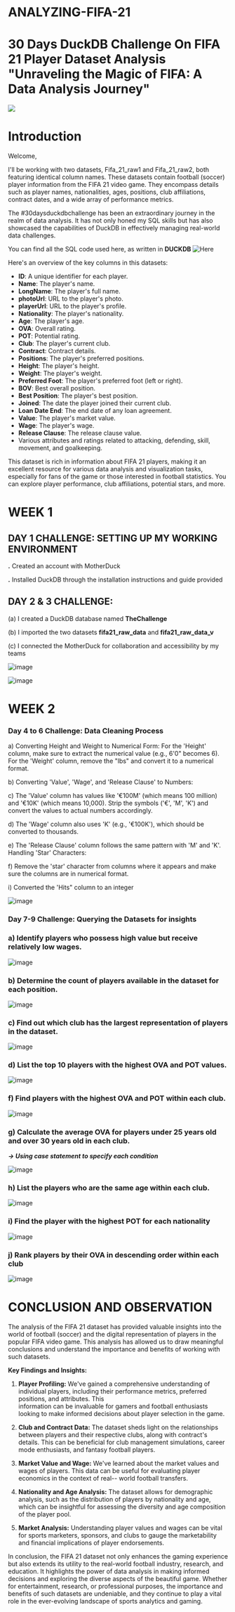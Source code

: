 # ANALYZING-FIFA-21
# 30 Days DuckDB Challenge On FIFA 21 Player Dataset Analysis "Unraveling the Magic of FIFA: A Data Analysis Journey"


![](https://github.com/Chichi126/ANALYZING-FIFA-21-/blob/main/fifagif.gif)



# Introduction
Welcome,

I'll be working with two datasets, Fifa_21_raw1 and Fifa_21_raw2, both featuring identical column names. These datasets contain football (soccer) player information from the FIFA 21 video game. They encompass details such as player names, nationalities, ages, positions, club affiliations, contract dates, and a wide array of performance metrics.

The #30daysduckdbchallenge has been an extraordinary journey in the realm of data analysis. It has not only honed my SQL skills but has also showcased the capabilities of DuckDB in effectively managing real-world data challenges. 

You can find all the SQL code used here, as written in **DUCKDB** ![Here](https://github.com/Chichi126/ANALYZING-FIFA-21-/commit/71309a5f76f81bfd57e22478ebb10c32328bf840)

Here's an overview of the key columns in this datasets:

- **ID**: A unique identifier for each player.
- **Name**: The player's name.
- **LongName**: The player's full name.
- **photoUrl**: URL to the player's photo.
- **playerUrl**: URL to the player's profile.
- **Nationality**: The player's nationality.
- **Age**: The player's age.
- **OVA**: Overall rating.
- **POT**: Potential rating.
- **Club**: The player's current club.
- **Contract**: Contract details.
- **Positions**: The player's preferred positions.
- **Height**: The player's height.
- **Weight**: The player's weight.
- **Preferred Foot**: The player's preferred foot (left or right).
- **BOV**: Best overall position.
- **Best Position**: The player's best position.
- **Joined**: The date the player joined their current club.
- **Loan Date End**: The end date of any loan agreement.
- **Value**: The player's market value.
- **Wage**: The player's wage.
- **Release Clause**: The release clause value.
- Various attributes and ratings related to attacking, defending, skill, movement, and goalkeeping.

This dataset is rich in information about FIFA 21 players, making it an excellent resource for various data analysis and visualization tasks, especially for fans of the game or those interested in football statistics. You can explore player performance, club affiliations, potential stars, and more.

# WEEK 1 

## DAY 1 CHALLENGE: SETTING UP MY WORKING ENVIRONMENT

**.** Created an account with MotherDuck

**.** Installed DuckDB through the installation instructions and guide provided





## DAY 2 & 3 CHALLENGE: 

(a) I created a  DuckDB database named **TheChallenge**

(b) I imported the two datasets **fifa21_raw_data** and **fifa21_raw_data_v**

(c) I connected the MotherDuck for collaboration and accessibility by my teams

![image](https://github.com/Chichi126/ANALYZING-FIFA-21-/assets/140970592/a8187a89-af6a-4544-baac-31cf5a5a3b42)


![image](https://github.com/Chichi126/ANALYZING-FIFA-21-/assets/140970592/b3306d0d-419f-4a0f-af0e-1156c715d938)




# WEEK 2 

### Day 4 to 6 Challenge: Data Cleaning Process

a) Converting Height and Weight to Numerical Form: For the 'Height' column, make sure to extract the numerical value (e.g., 6'0" becomes 6). For the 'Weight' column, remove the "lbs" and convert it to a numerical format.

b) Converting 'Value', 'Wage', and 'Release Clause' to Numbers:

c) The 'Value' column has values like '€100M' (which means 100 million) and '€10K' (which means 10,000). Strip the symbols ('€', 'M', 'K') and convert the values to actual numbers accordingly.

d) The 'Wage' column also uses 'K' (e.g., '€100K'), which should be converted to thousands.

e) The 'Release Clause' column follows the same pattern with 'M' and 'K'. Handling 'Star' Characters:

f) Remove the 'star' character from columns where it appears and make sure the columns are in numerical format.

i) Converted the 'Hits" column to an integer 

![image](https://github.com/Chichi126/ANALYZING-FIFA-21-/assets/140970592/1d43939b-aa3b-4284-8aab-dbf4d1f23ed3)



### Day 7-9 Challenge: Querying the Datasets for insights

### a) Identify players who possess high value but receive relatively low wages.

![image](https://github.com/Chichi126/ANALYZING-FIFA-21-/assets/140970592/d09ec31b-2495-4ac0-b786-edd574fe1e0d)


### b) Determine the count of players available in the dataset for each position.

![image](https://github.com/Chichi126/ANALYZING-FIFA-21-/assets/140970592/9385298e-41f6-402d-bc5a-15c4fee68521)


### c) Find out which club has the largest representation of players in the dataset.

![image](https://github.com/Chichi126/ANALYZING-FIFA-21-/assets/140970592/db63f629-bbce-4b11-bdbe-398a98d9e592)


### d) List the top 10 players with the highest OVA and POT values.

![image](https://github.com/Chichi126/ANALYZING-FIFA-21-/assets/140970592/56e43e13-5d08-4696-ba89-3f1810f35331)


### f) Find players with the highest OVA and POT within each club.

![image](https://github.com/Chichi126/ANALYZING-FIFA-21-/assets/140970592/d47c6525-b55b-4ff8-afc2-dc960c90bb4c)

### g) Calculate the average OVA for players under 25 years old and over 30 years old in each club.

**_-> Using case statement to specify each condition_**

![image](https://github.com/Chichi126/ANALYZING-FIFA-21-/assets/140970592/d94efb4d-b91a-4356-95c1-672eaa0eab84)


### h) List the players who are the same age within each club.

![image](https://github.com/Chichi126/ANALYZING-FIFA-21-/assets/140970592/53f63046-479a-4e4d-a406-d2af98591725)



### i) Find the player with the highest POT for each nationality

![image](https://github.com/Chichi126/ANALYZING-FIFA-21-/assets/140970592/50b3cafd-bf0b-4202-b415-d742d963214d)


### j) Rank players by their OVA in descending order within each club

![image](https://github.com/Chichi126/ANALYZING-FIFA-21-/assets/140970592/2c1ca7d0-781c-41c9-acfc-4d20aaf3ff21)


# CONCLUSION AND OBSERVATION

The analysis of the FIFA 21 dataset has provided valuable insights into the world of football (soccer) and the digital representation of players in the popular FIFA video game. This analysis has allowed us to draw meaningful conclusions and understand the importance and benefits of working with such datasets.

**Key Findings and Insights:**
1. **Player Profiling:** We've gained a comprehensive understanding of individual players, including their performance metrics, preferred positions, and attributes. This   
   information can be invaluable for gamers and football enthusiasts looking to make informed decisions about player selection in the game.

2. **Club and Contract Data:** The dataset sheds light on the relationships between players and their respective clubs, along with contract's details. This can be beneficial 
   for club management simulations, career mode enthusiasts, and fantasy football players.

3. **Market Value and Wage:** We've learned about the market values and wages of players. This data can be useful for evaluating player economics in the context of real-- 
   world football transfers.

4. **Nationality and Age Analysis:** The dataset allows for demographic analysis, such as the distribution of players by nationality and age, which can be insightful for 
   assessing the diversity and age composition of the player pool.

5. **Market Analysis:** Understanding player values and wages can be vital for sports marketers, sponsors, and clubs to gauge the marketability and financial implications 
   of player endorsements.



In conclusion, the FIFA 21 dataset not only enhances the gaming experience but also extends its utility to the real-world football industry, research, and education. It highlights the power of data analysis in making informed decisions and exploring the diverse aspects of the beautiful game. Whether for entertainment, research, or professional purposes, the importance and benefits of such datasets are undeniable, and they continue to play a vital role in the ever-evolving landscape of sports analytics and gaming.














